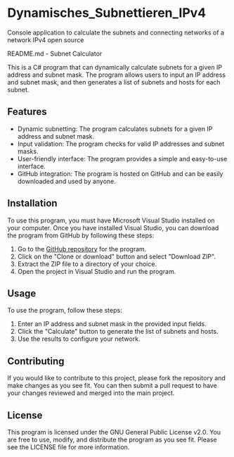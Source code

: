 # Dynamisches_Subnettieren_IPv4
Console application to calculate the subnets and connecting networks of a network IPv4 open source

README.md - Subnet Calculator

This is a C# program that can dynamically calculate subnets for a given IP address and subnet mask. The program allows users to input an IP address and subnet mask, and then generates a list of subnets and hosts for each subnet.

## Features

- Dynamic subnetting: The program calculates subnets for a given IP address and subnet mask.
- Input validation: The program checks for valid IP addresses and subnet masks.
- User-friendly interface: The program provides a simple and easy-to-use interface.
- GitHub integration: The program is hosted on GitHub and can be easily downloaded and used by anyone.

## Installation

To use this program, you must have Microsoft Visual Studio installed on your computer. Once you have installed Visual Studio, you can download the program from GitHub by following these steps:

1. Go to the [GitHub repository](https://github.com/yourusername/subnet-calculator) for the program.
2. Click on the "Clone or download" button and select "Download ZIP".
3. Extract the ZIP file to a directory of your choice.
4. Open the project in Visual Studio and run the program.

## Usage

To use the program, follow these steps:

1. Enter an IP address and subnet mask in the provided input fields.
2. Click the "Calculate" button to generate the list of subnets and hosts.
3. Use the results to configure your network.

## Contributing

If you would like to contribute to this project, please fork the repository and make changes as you see fit. You can then submit a pull request to have your changes reviewed and merged into the main project.

## License

This program is licensed under the GNU General Public License v2.0. You are free to use, modify, and distribute the program as you see fit. Please see the LICENSE file for more information.
